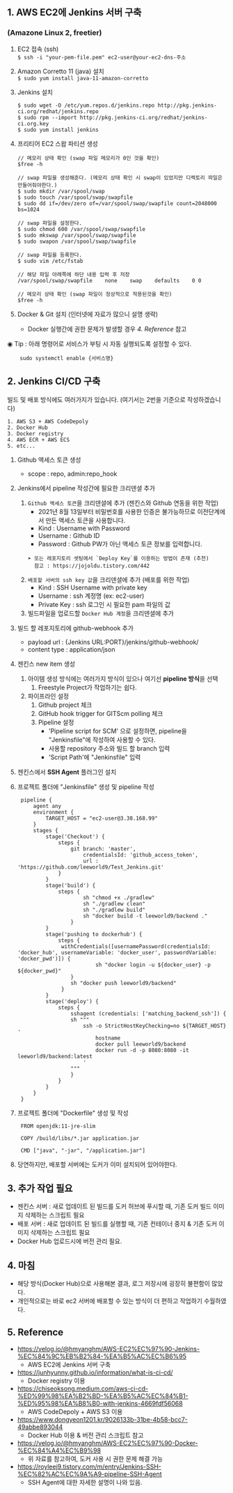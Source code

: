 ## 1. AWS EC2에 Jenkins 서버 구축 
### (Amazone Linux 2, freetier)
1. EC2 접속 (ssh)   
    ```$ ssh -i "your-pem-file.pem" ec2-user@your-ec2-dns-주소```

2. Amazon Corretto 11 (java) 설치   
   ```$ sudo yum install java-11-amazon-corretto```

3. Jenkins 설치   
    ```
    $ sudo wget -O /etc/yum.repos.d/jenkins.repo http://pkg.jenkins-ci.org/redhat/jenkins.repo
    $ sudo rpm --import http://pkg.jenkins-ci.org/redhat/jenkins-ci.org.key
    $ sudo yum install jenkins
    ```
   
4. 프리티어 EC2 스왑 파티션 생성
    ```
    // 메모리 상태 확인 (swap 파일 메모리가 0인 것을 확인)
    $free -h
   
    // swap 파일을 생성해준다. (메모리 상태 확인 시 swap이 있었지만 디렉토리 파일은 만들어줘야한다.)
    $ sudo mkdir /var/spool/swap
    $ sudo touch /var/spool/swap/swapfile
    $ sudo dd if=/dev/zero of=/var/spool/swap/swapfile count=2048000 bs=1024

    // swap 파일을 설정한다.
    $ sudo chmod 600 /var/spool/swap/swapfile
    $ sudo mkswap /var/spool/swap/swapfile
    $ sudo swapon /var/spool/swap/swapfile

    // swap 파일을 등록한다.
    $ sudo vim /etc/fstab
   
    // 해당 파일 아래쪽에 하단 내용 입력 후 저장
    /var/spool/swap/swapfile    none    swap    defaults    0 0

    // 메모리 상태 확인 (swap 파일이 정상적으로 적용된것을 확인)
    $free -h
    ```
   
5. Docker & Git 설치 (인터넷에 자료가 많으니 설명 생략)
    - Docker 실행간에 권한 문제가 발생할 경우 _4. Reference_ 참고

◉ Tip : 아래 명령어로 서비스가 부팅 시 자동 실행되도록 설정할 수 있다.   
```
    sudo systemctl enable {서비스명} 
```

## 2. Jenkins CI/CD 구축
빌드 및 배포 방식에도 여러가지가 있습니다. (여기서는 2번을 기준으로 작성하겠습니다)
```
1. AWS S3 + AWS CodeDepoly
2. Docker Hub
3. Docker registry
4. AWS ECR + AWS ECS
5. etc...
```

1. Github 액세스 토큰 생성
   - scope : repo, admin:repo_hook

2. Jenkins에서 pipeline 작성간에 필요한 크리덴셜 추가 
   1. `Github 액세스 토큰`을 크리덴셜에 추가 (젠킨스와 Github 연동을 위한 작업)
      - 2021년 8월 13일부터 비밀번호를 사용한 인증은 불가능하므로 이전단계에서 만든 액세스 토큰을 사용합니다.
      - Kind : Username with Password
      - Username : Github ID
      - Password : Github PW가 아닌 액세스 토큰 정보를 입력합니다.
      ```
      ➤ 또는 레포지토리 셋팅에서 `Deploy Key`를 이용하는 방법이 존재 (추천)
        참고 : https://jojoldu.tistory.com/442
      ```
   2. `배포할 서버의 ssh key 값`을 크리덴셜에 추가 (배포를 위한 작업)
      - Kind : SSH Username with private key
      - Username : ssh 계정명 (ex: ec2-user)
      - Private Key : ssh 로그인 시 필요한 pam 파일의 값
   3. 빌드파일을 업로드할 `Docker Hub 계정`을 크리덴셜에 추가

3. 빌드 할 레포지토리에 github-webhook 추가
   - payload url : {Jenkins URL:PORT}/jenkins/github-webhook/
   - content type : application/json

4. 젠킨스 new item 생성 
   1. 아이템 생성 방식에는 여러가지 방식이 있으나 여기선 **pipeline 방식**을 선택 
      1. Freestyle Project가 작업하기는 쉽다.
   2. 파이프라인 설정
      1. Github project 체크
      2. GitHub hook trigger for GITScm polling 체크
      3. Pipeline 설정
         - 'Pipeline script for SCM' 으로 설정하면, pipeline을 "Jenkinsfile"에 작성하여 사용할 수 있다.
         - 사용할 repository 주소와 빌드 할 branch 입력
         - 'Script Path'에 "Jenkinsfile" 입력
         
5. 젠킨스에서 **SSH Agent** 플러그인 설치

6. 프로젝트 폴더에 "Jenkinsfile" 생성 및 pipeline 작성
   ```
    pipeline {
        agent any
        environment {
            TARGET_HOST = "ec2-user@3.38.168.99"
        }
        stages {
            stage('Checkout') {
                steps {
                    git branch: 'master',
                        credentialsId: 'github_access_token',
                        url : 'https://github.com/leeworld9/Test_Jenkins.git'
                }
            }
            stage('build') {
                steps {
                        sh "chmod +x ./gradlew"
                        sh "./gradlew clean"
                        sh "./gradlew build"
                        sh "docker build -t leeworld9/backend ."
                    }
            }
            stage('pushing to dockerhub') {
                steps {
                 withCredentials([usernamePassword(credentialsId: 'docker_hub', usernameVariable: 'docker_user', passwordVariable: 'docker_pwd')]) {
                            sh "docker login -u ${docker_user} -p ${docker_pwd}"
                    }
                    sh "docker push leeworld9/backend"
                 }
            }
            stage('deploy') {
                steps {
                    sshagent (credentials: ['matching_backend_ssh']) {
                    sh """
                        ssh -o StrictHostKeyChecking=no ${TARGET_HOST} '
                            hostname
                            docker pull leeworld9/backend
                            docker run -d -p 8080:8080 -it leeworld9/backend:latest
                        '
                    """
                    }
                }
            }
        }
    }
   ```

7. 프로젝트 폴더에 "Dockerfile" 생성 및 작성
   ```
    FROM openjdk:11-jre-slim
    
    COPY /build/libs/*.jar application.jar
    
    CMD ["java", "-jar", "/application.jar"]
   ```

8. 당연하지만, 배포할 서버에는 도커가 이미 설치되어 있어야한다.

    
## 3. 추가 작업 필요
- 젠킨스 서버 : 새로 업데이트 된 빌드를 도커 허브에 푸시할 때, 기존 도커 빌드 이미지 삭제하는 스크립트 필요
- 배포 서버 : 새로 업데이트 된 빌드를 실행할 때, 기존 컨테이너 중지 & 기존 도커 이미지 삭제하는 스크립트 필요
- Docker Hub 업로드시에 버전 관리 필요.

## 4. 마침
- 해당 방식(Docker Hub)으로 사용해본 결과, 로그 저장시에 굉장히 불편함이 많았다.
- 개인적으로는 바로 ec2 서버에 배포할 수 있는 방식이 더 편하고 작업하기 수월하였다.
    
## 5. Reference
- https://velog.io/@hmyanghm/AWS-EC2%EC%97%90-Jenkins-%EC%84%9C%EB%B2%84-%EA%B5%AC%EC%B6%95
  - AWS EC2에 Jenkins 서버 구축
- https://junhyunny.github.io/information/what-is-ci-cd/
  - Docker registry 이용
- https://chiseoksong.medium.com/aws-ci-cd-%ED%99%98%EA%B2%BD-%EA%B5%AC%EC%84%B1-%ED%95%98%EA%B8%B0-with-jenkins-4669fdf56068
  - AWS CodeDepoly + AWS S3 이용
- https://www.dongyeon1201.kr/9026133b-31be-4b58-bcc7-49abbe893044
  - Docker Hub 이용 & 버전 관리 스크립트 참고
- https://velog.io/@hmyanghm/AWS-EC2%EC%97%90-Docker-%EC%84%A4%EC%B9%98
  - 위 자료를 참고하여, 도커 사용 시 권한 문제 해결 가능
- https://royleej9.tistory.com/m/entry/Jenkins-SSH-%EC%82%AC%EC%9A%A9-pipeline-SSH-Agent
  - SSH Agent에 대한 자세한 설명이 나와 있음.
